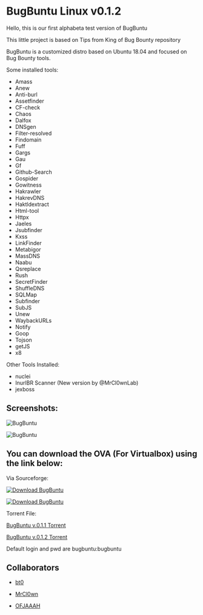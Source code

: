 # BugBuntu Linux v0.1.2

Hello, this is our first alphabeta test version of BugBuntu

This little project is based on Tips from King of Bug Bounty repository

BugBuntu is a customized distro based on Ubuntu 18.04 and focused on Bug Bounty tools.

Some installed tools:

  - Amass
  - Anew
  - Anti-burl
  - Assetfinder
  - CF-check
  - Chaos
  - Dalfox
  - DNSgen
  - Filter-resolved
  - Findomain
  - Fuff
  - Gargs
  - Gau
  - Gf
  - Github-Search
  - Gospider
  - Gowitness
  - Hakrawler
  - HakrevDNS
  - Haktldextract
  - Html-tool
  - Httpx
  - Jaeles
  - Jsubfinder
  - Kxss
  - LinkFinder
  - Metabigor
  - MassDNS
  - Naabu
  - Qsreplace
  - Rush
  - SecretFinder
  - ShuffleDNS
  - SQLMap
  - Subfinder
  - SubJS
  - Unew
  - WaybackURLs
  - Notify
  - Goop
  - Tojson
  - getJS
  - x8

Other Tools Installed:
  - nuclei
  - InurlBR Scanner (New version by @MrCl0wnLab)
  - jexboss

## Screenshots:

![BugBuntu](https://imgur.com/IvTEAiX.jpg)

![BugBuntu](https://imgur.com/6cL505V.jpg)

## You can download the OVA (For Virtualbox) using the link below:

Via Sourceforge:

[![Download BugBuntu](https://a.fsdn.com/con/app/sf-download-button)](https://sourceforge.net/projects/bugbuntu/)

[![Download BugBuntu](https://img.shields.io/sourceforge/dm/bugbuntu.svg)](https://sourceforge.net/projects/bugbuntu/)

Torrent File: 

[BugBuntu v.0.1.1 Torrent](https://github.com/halencarjunior/BugBuntu/raw/main/BugBuntu_v0_1_1.ova.torrent)

[BugBuntu v.0.1.2 Torrent](https://github.com/halencarjunior/BugBuntu/raw/main/BugBuntu_v0_1_2.ova.torrent)

Default login and pwd are bugbuntu:bugbuntu   

## Collaborators

  - [bt0](https://github.com/halencarjunior)

  - [MrCl0wn](https://github.com/MrCl0wnLab)

  - [OFJAAAH](https://github.com/KingOfBugbounty)
